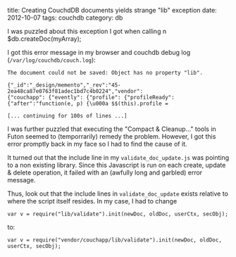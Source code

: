 title: Creating CouchdDB documents yields strange "lib" exception
date:    2012-10-07
tags: couchdb
category: db

I was puzzled about this exception I got when calling
n
    $db.createDoc(myArray);


I got this error message in my browser and couchdb debug log
(```/var/log/couchdb/couch.log```):


    The document could not be saved: Object has no property "lib".

    {"_id":"_design/memento","_rev":"45-2ea48ca87e0763f81adec1bd7c4b0224","vendor":
    {"couchapp": {"evently": {"profile": {"profileReady":
    {"after":"function(e, p) {\u000a $$(this).profile =

    [... continuing for 100s of lines ...]


I was further puzzled that executing the "Compact & Cleanup..." tools
in Futon seemed to (temporrarily) remedy the problem. However, I got
this error promptly back in my face so I had to find the cause of it.


It turned out that the include line in my ```validate_doc_update.js```
was pointing to a non existing library. Since this Javascript is run
on each create, update & delete operation, it failed with an (awfully
long and garbled) error message.

Thus, look out that the include lines in ```validate_doc_update```
exists relative to where the script itself resides. In my case, I had
to change

    var v = require("lib/validate").init(newDoc, oldDoc, userCtx, secObj);

to:

    var v = require("vendor/couchapp/lib/validate").init(newDoc, oldDoc, userCtx, secObj);


